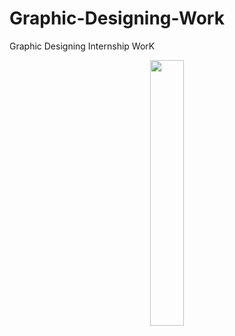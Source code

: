 # Graphic-Designing-Work
Graphic Designing Internship WorK <br />
<p align="center" width="100%">
    <img width="33%" src="![Belt Buckle Logo](https://user-images.githubusercontent.com/81805121/192001670-3be841a7-bfcf-4a41-8d29-720eaee86b97.jpeg)">
</p>
